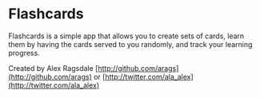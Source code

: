 # Flashcards

Flashcards is a simple app that allows you to create sets of cards, learn them by having the cards served to you randomly, and track your learning progress.

Created by Alex Ragsdale [http://github.com/arags](http://github.com/arags) or [http://twitter.com/ala_alex](http://twitter.com/ala_alex)